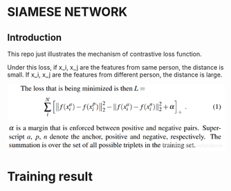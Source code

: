 # SIAMESE NETWORK

## Introduction

This repo just illustrates the mechanism of contrastive loss function. 

Under this loss, if x_i, x_j are the features from same person, the distance is small. If x_i, x_j are the features from different person, the distance is large. 

![loss](https://github.com/iversonicter/siamese-network/blob/master/data/loss.png)



# Training result

